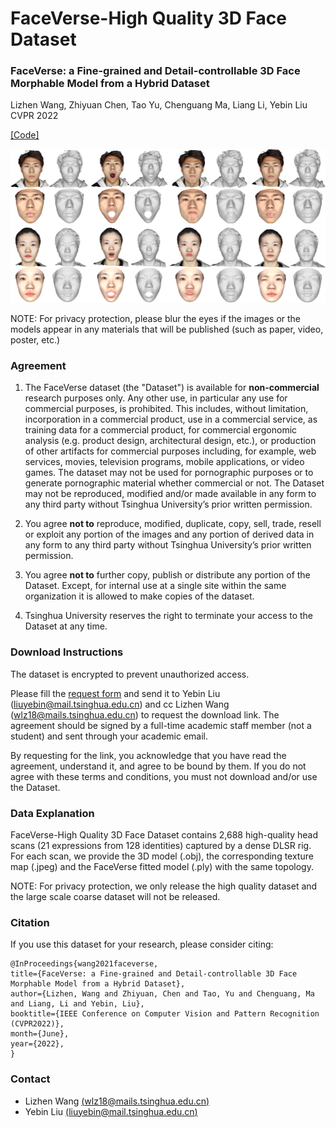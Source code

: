 # FaceVerse-High Quality 3D Face Dataset 
### FaceVerse: a Fine-grained and Detail-controllable 3D Face Morphable Model from a Hybrid Dataset
Lizhen Wang, Zhiyuan Chen, Tao Yu, Chenguang Ma, Liang Li, Yebin Liu  CVPR 2022

[[Code]](https://github.com/LizhenWangT/FaceVerse)

![teaser](./faceverse.jpg)

NOTE: For privacy protection, please blur the eyes if the images or the models appear in any materials that will be published (such as paper, video, poster, etc.)

### Agreement
1. The FaceVerse dataset (the "Dataset") is available for **non-commercial** research purposes only. Any other use, in particular any use for commercial purposes, is prohibited. This includes, without limitation, incorporation in a commercial product, use in a commercial service, as training data for a commercial product, for commercial ergonomic analysis (e.g. product design, architectural design, etc.), or production of other artifacts for commercial purposes including, for example, web services, movies, television programs, mobile applications, or video games. The dataset may not be used for pornographic purposes or to generate pornographic material whether commercial or not. The Dataset may not be reproduced, modified and/or made available in any form to any third party without Tsinghua University’s prior written permission.

2. You agree **not to** reproduce, modified, duplicate, copy, sell, trade, resell or exploit any portion of the images and any portion of derived data in any form to any third party without Tsinghua University’s prior written permission.

3. You agree **not to** further copy, publish or distribute any portion of the Dataset. Except, for internal use at a single site within the same organization it is allowed to make copies of the dataset.

4. Tsinghua University reserves the right to terminate your access to the Dataset at any time.


### Download Instructions 
The dataset is encrypted to prevent unauthorized access.

Please fill the [request form](./FaceVerse_Agreement.pdf) and send it to Yebin Liu (liuyebin@mail.tsinghua.edu.cn) and cc Lizhen Wang (wlz18@mails.tsinghua.edu.cn) to request the download link. The agreement should be signed by a full-time academic staff member (not a student) and sent through your academic email.

By requesting for the link, you acknowledge that you have read the agreement, understand it, and agree to be bound by them. If you do not agree with these terms and conditions, you must not download and/or use the Dataset.


### Data Explanation
FaceVerse-High Quality 3D Face Dataset contains 2,688 high-quality head scans (21 expressions from 128 identities) captured by a dense DLSR rig.
For each scan, we provide the 3D model (.obj), the corresponding texture map (.jpeg) and the FaceVerse fitted model (.ply) with the same topology.

NOTE: For privacy protection, we only release the high quality dataset and the large scale coarse dataset will not be released.

### Citation
If you use this dataset for your research, please consider citing:
```
@InProceedings{wang2021faceverse,
title={FaceVerse: a Fine-grained and Detail-controllable 3D Face Morphable Model from a Hybrid Dataset},
author={Lizhen, Wang and Zhiyuan, Chen and Tao, Yu and Chenguang, Ma and Liang, Li and Yebin, Liu},
booktitle={IEEE Conference on Computer Vision and Pattern Recognition (CVPR2022)},
month={June},
year={2022},
}
```

### Contact
- Lizhen Wang [(wlz18@mails.tsinghua.edu.cn)](wlz18@mails.tsinghua.edu.cn)
- Yebin Liu [(liuyebin@mail.tsinghua.edu.cn)](mailto:liuyebin@mail.tsinghua.edu.cn)

